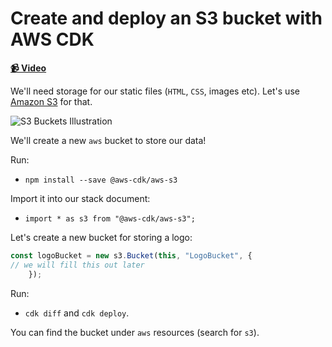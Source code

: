# Create and deploy an S3 bucket with AWS CDK

**[📹 Video](https://egghead.io/lessons/aws-create-and-deploy-an-s3-bucket-with-aws-cdk)**

We'll need storage for our static files (`HTML`, `CSS`, images etc). Let's use [Amazon S3](https://aws.amazon.com/s3/) for that.

![S3 Buckets Illustration](https://res.cloudinary.com/dg3gyk0gu/image/upload/v1591637697/transcript-images/11-create-and-deploy-an-s3-bucket-with-aws-cdk-s3-buckets.png)

We'll create a new `aws` bucket to store our data!

Run:

* `npm install --save @aws-cdk/aws-s3`

Import it into our stack document:

* `import * as s3 from "@aws-cdk/aws-s3";`

Let's create a new bucket for storing a logo:

```ts
const logoBucket = new s3.Bucket(this, "LogoBucket", {
// we will fill this out later
    });
```

Run:
*  `cdk diff` and `cdk deploy`.

You can find the bucket under `aws` resources (search for `s3`).